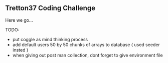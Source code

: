## Tretton37 Coding Challenge

Here we go...

TODO:

- put coggle as mind thinking process
- add default users 50 by 50 chunks of arrays to database ( used seeder insted )
- when giving out post man collection, dont forget to give environment file
